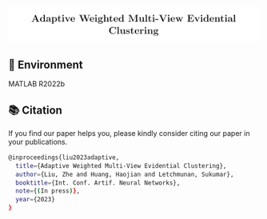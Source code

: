 <div align=center>
<img src="title.png"/>
</div>

## :hammer: Environment
MATLAB R2022b

## :books: Citation

If you find our paper helps you, please kindly consider citing our paper in your publications.
```bash
@inproceedings{liu2023adaptive,
  title={Adaptive Weighted Multi-View Evidential Clustering},
  author={Liu, Zhe and Huang, Haojian and Letchmunan, Sukumar},
  booktitle={Int. Conf. Artif. Neural Networks},
  note={(In press)},
  year={2023}
}
```
